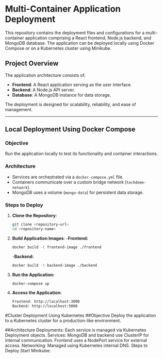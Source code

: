# Multi-Container Application Deployment

This repository contains the deployment files and configurations for a multi-container application comprising a React frontend, Node.js backend, and MongoDB database. The application can be deployed locally using Docker Compose or on a Kubernetes cluster using Minikube.

## Project Overview

The application architecture consists of:
- **Frontend**: A React application serving as the user interface.
- **Backend**: A Node.js API server.
- **Database**: A MongoDB instance for data storage.

The deployment is designed for scalability, reliability, and ease of management.

---

## Local Deployment Using Docker Compose

### Objective
Run the application locally to test its functionality and container interactions.

### Architecture
- Services are orchestrated via a `docker-compose.yml` file.
- Containers communicate over a custom bridge network (`techdome-network`).
- MongoDB uses a volume (`mongo-data`) for persistent data storage.

### Steps to Deploy
1. **Clone the Repository**:
   ```bash
   git clone <repository-url>
   cd <repository-name>

2. **Build Application Images**:
   -**Frontend:**
   ```bash
   docker build -t frontend-image ./frontend
   ```
   -**Backend:**
   ```bash
   docker build -t backend-image ./backend
   ```
3. **Run the Application:**
   ```bash
   docker-compose up
   ```
4. **Access the Application:**
   ```bash
   Frontend: http://localhost:3000
   Backend: http://localhost:5000
#Cluster Deployment Using Kubernetes
##Objective
Deploy the application to a Kubernetes cluster for a production-like environment.

##Architecture
Deployments: Each service is managed via Kubernetes Deployment objects.
Services:
MongoDB and backend use ClusterIP for internal communication.
Frontend uses a NodePort service for external access.
Networking: Managed using Kubernetes internal DNS.
Steps to Deploy
Start Minikube:

   
